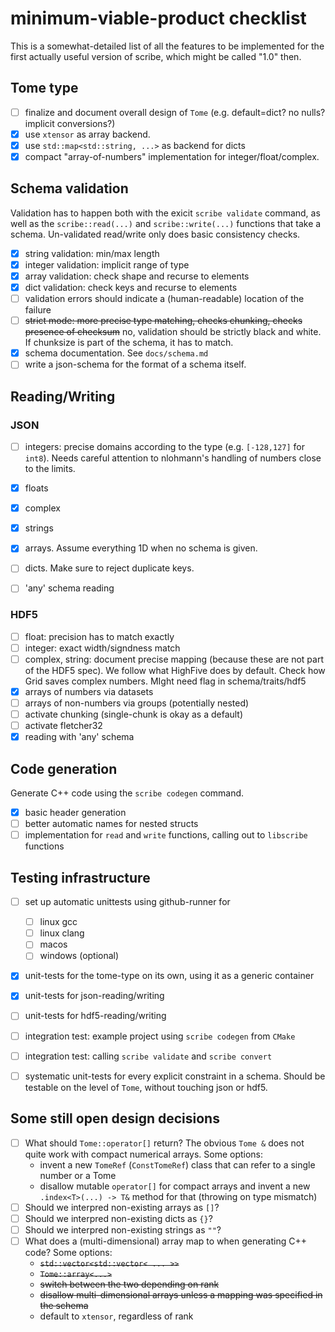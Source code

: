 # minimum-viable-product checklist

This is a somewhat-detailed list of all the features to be implemented for the first actually useful version of scribe, which might be called "1.0" then.

## Tome type

* [ ] finalize and document overall design of `Tome` (e.g. default=dict? no nulls? implicit conversions?)
* [x] use `xtensor` as array backend.
* [x] use `std::map<std::string, ...>` as backend for dicts
* [x] compact "array-of-numbers" implementation for integer/float/complex.

## Schema validation
Validation has to happen both with the exicit `scribe validate` command, as well as the `scribe::read(...)` and `scribe::write(...)` functions that take a schema. Un-validated read/write only does basic consistency checks.
* [x] string validation: min/max length
* [x] integer validation: implicit range of type
* [x] array validation: check shape and recurse to elements
* [x] dict validation: check keys and recurse to elements
* [ ] validation errors should indicate a (human-readable) location of the failure
* [ ] ~~strict mode: more precise type matching, checks chunking, checks presence of checksum~~ no, validation should be strictly black and white. If chunksize is part of the schema, it has to match.
* [x] schema documentation. See `docs/schema.md`
* [ ] write a json-schema for the format of a schema itself.
  
## Reading/Writing
### JSON
* [ ] integers: precise domains according to the type (e.g. `[-128,127]` for `int8`). Needs careful attention to nlohmann's handling of numbers close to the limits.
* [x] floats
* [x] complex
* [x] strings
* [x] arrays. Assume everything 1D when no schema is given.
* [ ] dicts. Make sure to reject duplicate keys.
* [ ] 'any' schema reading


### HDF5
* [ ] float: precision has to match exactly
* [ ] integer: exact width/signdness match
* [ ] complex, string: document precise mapping (because these are not part of the HDF5 spec). We follow what HighFive does by default. Check how Grid saves complex numbers. MIght need flag in schema/traits/hdf5
* [x] arrays of numbers via datasets
* [ ] arrays of non-numbers via groups (potentially nested)
* [ ] activate chunking (single-chunk is okay as a default)
* [ ] activate fletcher32
* [x] reading with 'any' schema

## Code generation

Generate C++ code using the `scribe codegen` command.

* [x] basic header generation
* [ ] better automatic names for nested structs
* [ ] implementation for `read` and `write` functions, calling out to `libscribe` functions
  
## Testing infrastructure

* [ ] set up automatic unittests using github-runner for 
  * [ ] linux gcc
  * [ ] linux clang
  * [ ] macos
  * [ ] windows (optional)
* [x] unit-tests for the tome-type on its own, using it as a generic container
* [x] unit-tests for json-reading/writing
* [ ] unit-tests for hdf5-reading/writing
* [ ] integration test: example project using `scribe codegen` from `CMake`
* [ ] integration test: calling `scribe validate` and `scribe convert`
* [ ] systematic unit-tests for every explicit constraint in a schema. Should be testable on the level of `Tome`, without touching json or hdf5.


## Some still open design decisions
* [ ] What should `Tome::operator[]` return? The obvious `Tome &` does not quite work with compact numerical arrays. Some options:
  * invent a new `TomeRef` (`ConstTomeRef`) class that can refer to a single number or a Tome
  * disallow mutable `operator[]` for compact arrays and invent a new `.index<T>(...) -> T&` method for that (throwing on type mismatch)
* [ ] Should we interpred non-existing arrays as `[]`?
* [ ] Should we interpred non-existing dicts as `{}`?
* [ ] Should we interpred non-existing strings as `""`?
* [ ] What does a (multi-dimensional) array map to when generating C++ code? Some options:
  * ~~`std::vector<std::vector< ... >>`~~
  * ~~`Tome::array<...>`~~
  * ~~switch between the two depending on rank~~
  * ~~disallow multi-dimensional arrays unless a mapping was specified in the schema~~
  * default to `xtensor`, regardless of rank
